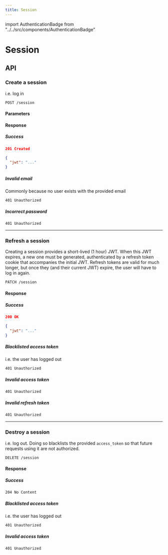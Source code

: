 ```yaml
---
title: Session
---
```


import AuthenticationBadge from "../../src/components/AuthenticationBadge"

# Session

## API
### Create a session
i.e. log in
```
POST /session
```
#### Parameters
#### Response
##### Success
```json
201 Created

{
  "jwt": "..."
}
```
##### Invalid email
Commonly because no user exists with the provided email
```
401 Unauthorized
```
##### Incorrect password
```
401 Unauthorized
```
---
### Refresh a session <AuthenticationBadge required />
Creating a session provides a short-lived (1 hour) JWT. When this JWT expires,
a new one must be generated, authenticated by a refresh token cookie that
accompanies the initial JWT. Refresh tokens are valid for much longer, but
once they (and their current JWT) expire, the user will have to log in again.
```
PATCH /session
```
#### Response
##### Success
```json
200 OK

{
  "jwt": "..."
}
```
##### Blacklisted access token
i.e. the user has logged out
```
401 Unauthorized
```
##### Invalid access token
```
401 Unauthorized
```
##### Invalid refresh token
```
401 Unauthorized
```
---
### Destroy a session <AuthenticationBadge required />
i.e. log out. Doing so blacklists the provided `access_token` so that future
requests using it are not authorized.
```
DELETE /session
```
#### Response
##### Success
```
204 No Content
```
##### Blacklisted access token
i.e. the user has logged out
```
401 Unauthorized
```
##### Invalid access token
```
401 Unauthorized
```
